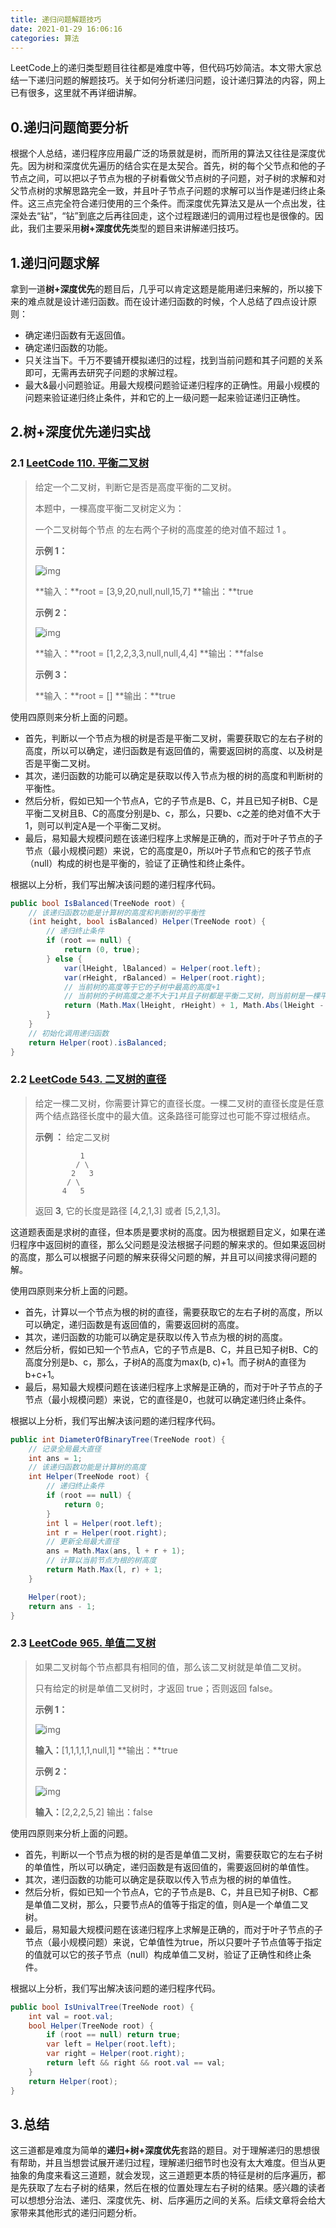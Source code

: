 ```yaml
---
title: 递归问题解题技巧
date: 2021-01-29 16:06:16
categories: 算法
---
```


LeetCode上的递归类型题目往往都是难度中等，但代码巧妙简洁。本文带大家总结一下递归问题的解题技巧。关于如何分析递归问题，设计递归算法的内容，网上已有很多，这里就不再详细讲解。

## 0.递归问题简要分析

根据个人总结，递归程序应用最广泛的场景就是树，而所用的算法又往往是深度优先。因为树和深度优先遍历的结合实在是太契合。首先，树的每个父节点和他的子节点之间，可以把以子节点为根的子树看做父节点树的子问题，对子树的求解和对父节点树的求解思路完全一致，并且叶子节点子问题的求解可以当作是递归终止条件。这三点完全符合递归使用的三个条件。而深度优先算法又是从一个点出发，往深处去“钻”，“钻”到底之后再往回走，这个过程跟递归的调用过程也是很像的。因此，我们主要采用**树+深度优先**类型的题目来讲解递归技巧。

## 1.递归问题求解

拿到一道**树+深度优先**的题目后，几乎可以肯定这题是能用递归来解的，所以接下来的难点就是设计递归函数。而在设计递归函数的时候，个人总结了四点设计原则：

- 确定递归函数有无返回值。
- 确定递归函数的功能。
- 只关注当下。千万不要铺开模拟递归的过程，找到当前问题和其子问题的关系即可，无需再去研究子问题的求解过程。
- 最大&最小问题验证。用最大规模问题验证递归程序的正确性。用最小规模的问题来验证递归终止条件，并和它的上一级问题一起来验证递归正确性。

## 2.树+深度优先递归实战

### 2.1 [ LeetCode 110. 平衡二叉树](https://leetcode-cn.com/problems/balanced-binary-tree/)

> 给定一个二叉树，判断它是否是高度平衡的二叉树。
>
> 本题中，一棵高度平衡二叉树定义为：
>
> 一个二叉树每个节点 的左右两个子树的高度差的绝对值不超过 1 。
>
> **示例 1：**
>
> ![img](https://gitee.com/molinchn/BlogImage/raw/master/duanyang/20210124160937.jpeg)
>
> **输入：**root = [3,9,20,null,null,15,7]
> **输出：**true
>
> **示例 2：**
>
> ![img](https://gitee.com/molinchn/BlogImage/raw/master/duanyang/20210125123111.jpeg)
>
> **输入：**root = [1,2,2,3,3,null,null,4,4]
> **输出：**false
>
> **示例 3：**
>
> **输入：**root = []
> **输出：**true

使用四原则来分析上面的问题。

- 首先，判断以一个节点为根的树是否是平衡二叉树，需要获取它的左右子树的高度，所以可以确定，递归函数是有返回值的，需要返回树的高度、以及树是否是平衡二叉树。
- 其次，递归函数的功能可以确定是获取以传入节点为根的树的高度和判断树的平衡性。
- 然后分析，假如已知一个节点A，它的子节点是B、C，并且已知子树B、C是平衡二叉树且B、C的高度分别是b、c，那么，只要b、c之差的绝对值不大于1，则可以判定A是一个平衡二叉树。
- 最后，易知最大规模问题在该递归程序上求解是正确的，而对于叶子节点的子节点（最小规模问题）来说，它的高度是0，所以叶子节点和它的孩子节点（null）构成的树也是平衡的，验证了正确性和终止条件。

根据以上分析，我们写出解决该问题的递归程序代码。

```csharp
public bool IsBalanced(TreeNode root) {
    // 该递归函数功能是计算树的高度和判断树的平衡性
    (int height, bool isBalanced) Helper(TreeNode root) {
        // 递归终止条件
        if (root == null) {
            return (0, true);
        } else {
            var(lHeight, lBalanced) = Helper(root.left);
            var(rHeight, rBalanced) = Helper(root.right);
            // 当前树的高度等于它的子树中最高的高度+1
            // 当前树的子树高度之差不大于1并且子树都是平衡二叉树，则当前树是一棵平衡二差树
            return (Math.Max(lHeight, rHeight) + 1, Math.Abs(lHeight - rHeight) <= 1 && lBalanced && rBalanced);
        }
    }
    // 初始化调用递归函数
    return Helper(root).isBalanced;
}
```

### 2.2 [LeetCode 543. 二叉树的直径](https://leetcode-cn.com/problems/diameter-of-binary-tree/)

> 给定一棵二叉树，你需要计算它的直径长度。一棵二叉树的直径长度是任意两个结点路径长度中的最大值。这条路径可能穿过也可能不穿过根结点。
>
> **示例 ：**
> 给定二叉树
>
>               1
>              / \
>             2   3
>            / \     
>           4   5  
> 返回 **3**, 它的长度是路径 [4,2,1,3] 或者 [5,2,1,3]。

这道题表面是求树的直径，但本质是要求树的高度。因为根据题目定义，如果在递归程序中返回树的直径，那么父问题是没法根据子问题的解来求的。但如果返回树的高度，那么可以根据子问题的解来获得父问题的解，并且可以间接求得问题的解。

使用四原则来分析上面的问题。

- 首先，计算以一个节点为根的树的直径，需要获取它的左右子树的高度，所以可以确定，递归函数是有返回值的，需要返回树的高度。
- 其次，递归函数的功能可以确定是获取以传入节点为根的树的高度。
- 然后分析，假如已知一个节点A，它的子节点是B、C，并且已知子树B、C的高度分别是b、c，那么，子树A的高度为max(b, c)+1。而子树A的直径为b+c+1。
- 最后，易知最大规模问题在该递归程序上求解是正确的，而对于叶子节点的子节点（最小规模问题）来说，它的直径是0，也就可以确定递归终止条件。

根据以上分析，我们写出解决该问题的递归程序代码。

```csharp
public int DiameterOfBinaryTree(TreeNode root) {
    // 记录全局最大直径
    int ans = 1;
    // 该递归函数功能是计算树的高度
    int Helper(TreeNode root) {
        // 递归终止条件
        if (root == null) {
            return 0;
        }
        int l = Helper(root.left);
        int r = Helper(root.right);
        // 更新全局最大直径
        ans = Math.Max(ans, l + r + 1);
        // 计算以当前节点为根的树高度
        return Math.Max(l, r) + 1;
    }

    Helper(root);
    return ans - 1;
}
```

### 2.3 [LeetCode 965. 单值二叉树](https://leetcode-cn.com/problems/univalued-binary-tree/)

> 如果二叉树每个节点都具有相同的值，那么该二叉树就是单值二叉树。
>
> 只有给定的树是单值二叉树时，才返回 true；否则返回 false。
>
> **示例 1：**
>
> ![img](https://gitee.com/molinchn/BlogImage/raw/master/duanyang/20210124204410.png)
>
> **输入：**[1,1,1,1,1,null,1]
> **输出：**true
>
> **示例 2：**
>
> ![img](https://gitee.com/molinchn/BlogImage/raw/master/duanyang/20210124204417.png)
>
> **输入：**[2,2,2,5,2]
> 输出：false

使用四原则来分析上面的问题。

- 首先，判断以一个节点为根的树的是否是单值二叉树，需要获取它的左右子树的单值性，所以可以确定，递归函数是有返回值的，需要返回树的单值性。
- 其次，递归函数的功能可以确定是获取以传入节点为根的树的单值性。
- 然后分析，假如已知一个节点A，它的子节点是B、C，并且已知子树B、C都是单值二叉树，那么，只要节点A的值等于指定的值，则A是一个单值二叉树。
- 最后，易知最大规模问题在该递归程序上求解是正确的，而对于叶子节点的子节点（最小规模问题）来说，它单值性为true，所以只要叶子节点值等于指定的值就可以它的孩子节点（null）构成单值二叉树，验证了正确性和终止条件。

根据以上分析，我们写出解决该问题的递归程序代码。

```csharp
public bool IsUnivalTree(TreeNode root) {
    int val = root.val;
    bool Helper(TreeNode root) {
        if (root == null) return true;
        var left = Helper(root.left);
        var right = Helper(root.right);
        return left && right && root.val == val;
    }
    return Helper(root);
}
```

## 3.总结

这三道都是难度为简单的**递归+树+深度优先**套路的题目。对于理解递归的思想很有帮助，并且当想尝试展开递归过程，理解递归细节时也没有太大难度。但当从更抽象的角度来看这三道题，就会发现，这三道题更本质的特征是树的后序遍历，都是先获取了左右子树的结果，然后在根的位置处理左右子树的结果。感兴趣的读者可以想想分治法、递归、深度优先、树、后序遍历之间的关系。后续文章将会给大家带来其他形式的递归问题分析。